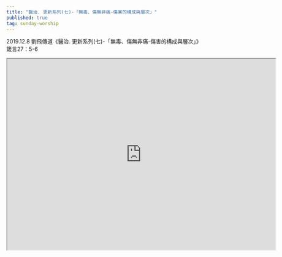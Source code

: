 ```yaml
---
title: "醫治. 更新系列(七)-「無毒、傷無非痛-傷害的構成與層次」"
published: true
tag: sunday-worship
---
```


2019.12.8 劉飛傳道《醫治. 更新系列(七)-「無毒、傷無非痛-傷害的構成與層次」》箴言27：5-6

<iframe width="700" height="500" allowfullscreen="true"
src="https://www.youtube.com/embed/2v2YY3GNL30">
</iframe> 